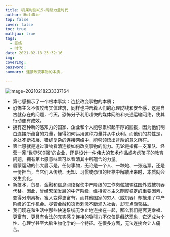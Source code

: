 ```yaml
---
title: 吼呆时刻415-网络力量时代
author: HoldDie
top: false
cover: false
toc: true
mathjax: true
tags:
  - 网络
  - 时代
date: 2021-02-18 23:32:16
img:
coverImg:
password:
summary: 连接改变事物的本质；

---
```


![image-20210218233337164](https://cdn.jsdelivr.net/gh/HoldDie/img1/20210218233337.png)

- 第七感揭示了一个根本事实：连接改变事物的本质；
- 恐怖主义不仅攻击实体建筑，同样也冲击着人们的心理防线和安全感，这是自古就存在的问题，今天，恐怖分子利用超快的媒体网络和交通运输网络，使其行动更有成效。
- 拥有这种新的感知力的国家、企业和个人能够累积起丰厚的回报，因为他们明白连接所蕴含的力量，懂得如何运用这种力量并从中获利。而他们的共性是，身处不断拓展、错综复杂的连接网络中，能够领悟出背后的意义所在。
- 第七感就是透过事物看清连接如何改变事物的能力。无论是指挥一支军队、经营一家“世界500强”的企业，还是设计一件伟大的艺术作品或考虑孩子的教育问题，拥有第七感意味着可以看清其中所蕴含的力量。
- 启蒙运动的伟大启示是，任何事物，无论是一个人、一块地、一张选票，还是一份担当，当它们从传统、无知、习惯或恐惧的桎梏中解放出来时，本质就会发生变化。
- 新技术、贸易、金融和信息网络促使中产阶级的工作岗位被输往国外或被机器代替。因此，曾经繁荣发展的中产阶级，维持资本主义制度稳定的重要因素，变得分崩离析。富人变得更富有，而其他国家的穷人（或机器）却抢走了中产阶级的工作机会。尽管金融和货币刺激不断涌入社会，却无点滴获益。
- 我们现在和生活中那些快速系统无休止地连接在一起，那么我们是否更幸福、更富有、更具有合法的充实感？连接的吸引力不仅仅是经济现象，它还成为个性、心理学甚至大脑生物化学的一个特征。在很多方面，无法连接会让人痛苦。